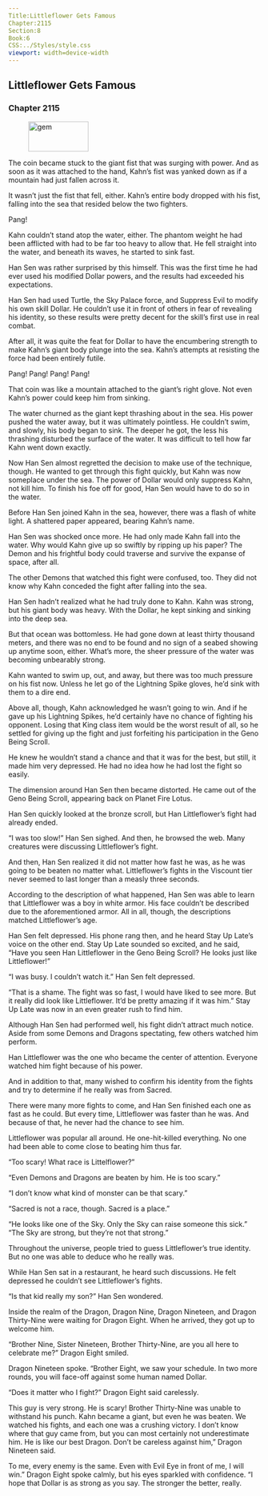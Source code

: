 ```yaml
---
Title:Littleflower Gets Famous 
Chapter:2115 
Section:8 
Book:6 
CSS:../Styles/style.css 
viewport: width=device-width
---
```

  
## Littleflower Gets Famous
### Chapter 2115
  
<figure>
	<img src="../Images/gem.gif" alt="gem" id="gem" width="120" height="60" />
</figure>
  

  
The coin became stuck to the giant fist that was surging with power. And as soon as it was attached to the hand, Kahn’s fist was yanked down as if a mountain had just fallen across it.

It wasn’t just the fist that fell, either. Kahn’s entire body dropped with his fist, falling into the sea that resided below the two fighters.

Pang!

Kahn couldn’t stand atop the water, either. The phantom weight he had been afflicted with had to be far too heavy to allow that. He fell straight into the water, and beneath its waves, he started to sink fast.

Han Sen was rather surprised by this himself. This was the first time he had ever used his modified Dollar powers, and the results had exceeded his expectations.

Han Sen had used Turtle, the Sky Palace force, and Suppress Evil to modify his own skill Dollar. He couldn’t use it in front of others in fear of revealing his identity, so these results were pretty decent for the skill’s first use in real combat.

After all, it was quite the feat for Dollar to have the encumbering strength to make Kahn’s giant body plunge into the sea. Kahn’s attempts at resisting the force had been entirely futile.

Pang! Pang! Pang! Pang!

That coin was like a mountain attached to the giant’s right glove. Not even Kahn’s power could keep him from sinking.

The water churned as the giant kept thrashing about in the sea. His power pushed the water away, but it was ultimately pointless. He couldn’t swim, and slowly, his body began to sink. The deeper he got, the less his thrashing disturbed the surface of the water. It was difficult to tell how far Kahn went down exactly.

Now Han Sen almost regretted the decision to make use of the technique, though. He wanted to get through this fight quickly, but Kahn was now someplace under the sea. The power of Dollar would only suppress Kahn, not kill him. To finish his foe off for good, Han Sen would have to do so in the water.

Before Han Sen joined Kahn in the sea, however, there was a flash of white light. A shattered paper appeared, bearing Kahn’s name.

Han Sen was shocked once more. He had only made Kahn fall into the water. Why would Kahn give up so swiftly by ripping up his paper? The Demon and his frightful body could traverse and survive the expanse of space, after all.

The other Demons that watched this fight were confused, too. They did not know why Kahn conceded the fight after falling into the sea.

Han Sen hadn’t realized what he had truly done to Kahn. Kahn was strong, but his giant body was heavy. With the Dollar, he kept sinking and sinking into the deep sea.

But that ocean was bottomless. He had gone down at least thirty thousand meters, and there was no end to be found and no sign of a seabed showing up anytime soon, either. What’s more, the sheer pressure of the water was becoming unbearably strong.

Kahn wanted to swim up, out, and away, but there was too much pressure on his fist now. Unless he let go of the Lightning Spike gloves, he’d sink with them to a dire end.

Above all, though, Kahn acknowledged he wasn’t going to win. And if he gave up his Lightning Spikes, he’d certainly have no chance of fighting his opponent. Losing that King class item would be the worst result of all, so he settled for giving up the fight and just forfeiting his participation in the Geno Being Scroll.

He knew he wouldn’t stand a chance and that it was for the best, but still, it made him very depressed. He had no idea how he had lost the fight so easily.

The dimension around Han Sen then became distorted. He came out of the Geno Being Scroll, appearing back on Planet Fire Lotus.

Han Sen quickly looked at the bronze scroll, but Han Littleflower’s fight had already ended.

“I was too slow!” Han Sen sighed. And then, he browsed the web. Many creatures were discussing Littleflower’s fight.

And then, Han Sen realized it did not matter how fast he was, as he was going to be beaten no matter what. Littleflower’s fights in the Viscount tier never seemed to last longer than a measly three seconds.

According to the description of what happened, Han Sen was able to learn that Littleflower was a boy in white armor. His face couldn’t be described due to the aforementioned armor. All in all, though, the descriptions matched Littleflower’s age.

Han Sen felt depressed. His phone rang then, and he heard Stay Up Late’s voice on the other end. Stay Up Late sounded so excited, and he said, “Have you seen Han Littleflower in the Geno Being Scroll? He looks just like Littleflower!”

“I was busy. I couldn’t watch it.” Han Sen felt depressed.

“That is a shame. The fight was so fast, I would have liked to see more. But it really did look like Littleflower. It’d be pretty amazing if it was him.” Stay Up Late was now in an even greater rush to find him.

Although Han Sen had performed well, his fight didn’t attract much notice. Aside from some Demons and Dragons spectating, few others watched him perform.

Han Littleflower was the one who became the center of attention. Everyone watched him fight because of his power.

And in addition to that, many wished to confirm his identity from the fights and try to determine if he really was from Sacred.

There were many more fights to come, and Han Sen finished each one as fast as he could. But every time, Littleflower was faster than he was. And because of that, he never had the chance to see him.

Littleflower was popular all around. He one-hit-killed everything. No one had been able to come close to beating him thus far.

“Too scary! What race is Littelflower?”

“Even Demons and Dragons are beaten by him. He is too scary.”

“I don’t know what kind of monster can be that scary.”

“Sacred is not a race, though. Sacred is a place.”

“He looks like one of the Sky. Only the Sky can raise someone this sick.” “The Sky are strong, but they’re not that strong.”

Throughout the universe, people tried to guess Littleflower’s true identity. But no one was able to deduce who he really was.

While Han Sen sat in a restaurant, he heard such discussions. He felt depressed he couldn’t see Littleflower’s fights.

“Is that kid really my son?” Han Sen wondered.

Inside the realm of the Dragon, Dragon Nine, Dragon Nineteen, and Dragon Thirty-Nine were waiting for Dragon Eight. When he arrived, they got up to welcome him.

“Brother Nine, Sister Nineteen, Brother Thirty-Nine, are you all here to celebrate me?” Dragon Eight smiled.

Dragon Nineteen spoke. “Brother Eight, we saw your schedule. In two more rounds, you will face-off against some human named Dollar.

“Does it matter who I fight?” Dragon Eight said carelessly.

This guy is very strong. He is scary! Brother Thirty-Nine was unable to withstand his punch. Kahn became a giant, but even he was beaten. We watched his fights, and each one was a crushing victory. I don’t know where that guy came from, but you can most certainly not underestimate him. He is like our best Dragon. Don’t be careless against him,” Dragon Nineteen said.

To me, every enemy is the same. Even with Evil Eye in front of me, I will win.” Dragon Eight spoke calmly, but his eyes sparkled with confidence. “I hope that Dollar is as strong as you say. The stronger the better, really.